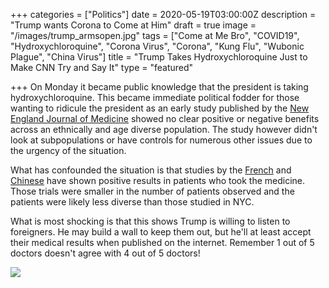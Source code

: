 +++
categories = ["Politics"]
date = 2020-05-19T03:00:00Z
description = "Trump wants Corona to Come at Him"
draft = true
image = "/images/trump_armsopen.jpg"
tags = ["Come at Me Bro", "COVID19", "Hydroxychloroquine", "Corona Virus", "Corona", "Kung Flu", "Wubonic Plague", "China Virus"]
title = "Trump Takes Hydroxychloroquine Just to Make CNN Try and Say It"
type = "featured"

+++
On Monday it became public knowledge that the president is taking hydroxychloroquine.  This became immediate political fodder for those wanting to ridicule the president as an early study published by the [New England Journal of Medicine](https://www.nejm.org/doi/full/10.1056/NEJMoa2012410) showed no clear positive or negative benefits across an ethnically and age diverse population.  The study however didn't look at subpopulations or have controls for numerous other issues due to the urgency of the situation. 

What has confounded the situation is that studies by the [French](https://www.ncbi.nlm.nih.gov/pubmed/32205204) and [Chinese](https://www.medrxiv.org/content/10.1101/2020.03.22.20040758v3) have shown positive results in patients who took the medicine.  Those trials were smaller in the number of patients observed and the patients were likely less diverse than those studied in NYC.

What is most shocking is that this shows Trump is willing to listen to foreigners.  He may build a wall to keep them out, but he'll at least accept their medical results when published on the internet.  Remember 1 out of 5 doctors doesn't agree with 4 out of 5 doctors!

![](/images/keanuhydroxy.jpg)